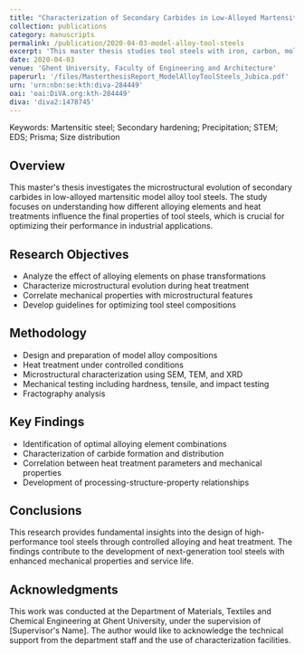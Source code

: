 ```yaml
---
title: "Characterization of Secondary Carbides in Low-Alloyed Martensitic Model Alloy Tool Steels"
collection: publications
category: manuscripts
permalink: /publication/2020-04-03-model-alloy-tool-steels
excerpt: 'This master thesis studies tool steels with iron, carbon, molybdenum, and vanadium to understand carbide effects on hardness. Two alloys were tempered at 550C and 600C, with hardness measured and compared. Alloy A was analyzed with STEM EDS and TC Prisma simulations, showing molybdenum carbides increase strength. Hardness was higher at 550C due to reduced overaging at 600C.'
date: 2020-04-03
venue: 'Ghent University, Faculty of Engineering and Architecture'
paperurl: '/files/MasterthesisReport_ModelAlloyToolSteels_Jubica.pdf'
urn: 'urn:nbn:se:kth:diva-284449'
oai: 'oai:DiVA.org:kth-284449'
diva: 'diva2:1478745'
---
```


Keywords: Martensitic steel; Secondary hardening; Precipitation; STEM; EDS; Prisma; Size distribution

## Overview
This master's thesis investigates the microstructural evolution of secondary carbides in low-alloyed martensitic model alloy tool steels. The study focuses on understanding how different alloying elements and heat treatments influence the final properties of tool steels, which is crucial for optimizing their performance in industrial applications.

## Research Objectives
- Analyze the effect of alloying elements on phase transformations
- Characterize microstructural evolution during heat treatment
- Correlate mechanical properties with microstructural features
- Develop guidelines for optimizing tool steel compositions

## Methodology
- Design and preparation of model alloy compositions
- Heat treatment under controlled conditions
- Microstructural characterization using SEM, TEM, and XRD
- Mechanical testing including hardness, tensile, and impact testing
- Fractography analysis

## Key Findings
- Identification of optimal alloying element combinations
- Characterization of carbide formation and distribution
- Correlation between heat treatment parameters and mechanical properties
- Development of processing-structure-property relationships

## Conclusions
This research provides fundamental insights into the design of high-performance tool steels through controlled alloying and heat treatment. The findings contribute to the development of next-generation tool steels with enhanced mechanical properties and service life.

## Acknowledgments
This work was conducted at the Department of Materials, Textiles and Chemical Engineering at Ghent University, under the supervision of [Supervisor's Name]. The author would like to acknowledge the technical support from the department staff and the use of characterization facilities.